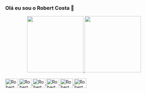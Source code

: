 ### Olá eu sou o Robert Costa 👋

<div align="center">
  <a href="https://github.com/Gzuuiis">
<img height="180em" src="https://github-readme-stats.vercel.app/api?username=Gzuuiis&show_icons=true&theme=dark&include_all_commits=true&count_private=true"/>
  <img height="180em" src="https://github-readme-stats.vercel.app/api/top-langs/?username=Gzuuiis&layout=compact&langs_count=7&theme=dark"/>
</div>

<div style="display: inline_block"><br>
  <img align="center" alt="Robert Costa" height="30" width="40" src="https://cdn.jsdelivr.net/gh/devicons/devicon/icons/javascript/javascript-original.svg">

<img align="center" alt="Robert Costa" height="30" width="40" src="https://cdn.jsdelivr.net/gh/devicons/devicon/icons/html5/html5-original.svg">

<img align="center" alt="Robert Costa" height="30" width="40" src="https://cdn.jsdelivr.net/gh/devicons/devicon/icons/css3/css3-original.svg">

<img align="center" alt="Robert Costa" height="30" width="40" src="https://cdn.jsdelivr.net/gh/devicons/devicon/icons/php/php-original.svg">

<img align="center" alt="Robert Costa" height="30" width="40" src="https://cdn.jsdelivr.net/gh/devicons/devicon/icons/bootstrap/bootstrap-original.svg">

<img align="center" alt="Robert Costa" height="30" width="40" src="https://cdn.jsdelivr.net/gh/devicons/devicon/icons/mysql/mysql-original.svg">
</div>
